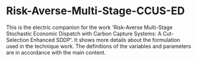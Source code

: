 # Risk-Averse-Multi-Stage-CCUS-ED
This is the electric companion for the work 'Risk-Averse Multi-Stage Stochastic Economic Dispatch with Carbon Capture Systems: A Cut-Selection Enhanced SDDP'. It shows more details about the formulation used in the technique work. The definitions of the variables and parameters are in accordance with the main content.
